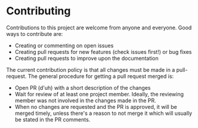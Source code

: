# Contributing

Contributions to this project are welcome from anyone and everyone.
Good ways to contribute are:

- Creating or commenting on open issues
- Creating pull requests for new features (check issues first!) or bug fixes
- Creating pull requests to improve upon the documentation

The current contribution policy is that all changes must be made in a pull-request.
The general procedure for getting a pull request merged is:

- Open PR (d'uh) with a short description of the changes
- Wait for review of at least one project member. Ideally, the reviewing
  member was not involved in the changes made in the PR.
- When no changes are requested and the PR is approved, it will be merged
  timely, unless there's a reason to not merge it which will usually be
  stated in the PR comments.
